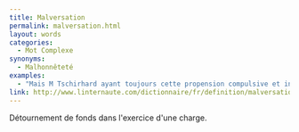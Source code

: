 ```yaml
---
title: Malversation
permalink: malversation.html
layout: words
categories:
  - Mot Complexe
synonyms:
  - Malhonnêteté
examples:
  - "Mais M Tschirhard ayant toujours cette propension compulsive et incoercible à quelque malversation, prévarication et autre concussion, la prudence est de mise !"
link: http://www.linternaute.com/dictionnaire/fr/definition/malversation/
---
```


Détournement de fonds dans l'exercice d'une charge.

